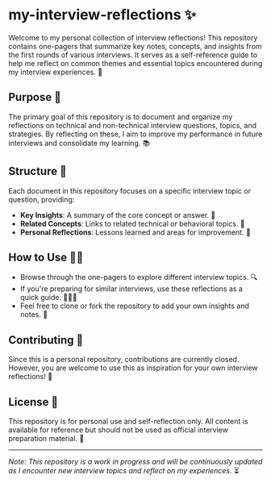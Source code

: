 # my-interview-reflections ✨

Welcome to my personal collection of interview reflections! This repository contains one-pagers that summarize key notes, concepts, and insights from the first rounds of various interviews. It serves as a self-reference guide to help me reflect on common themes and essential topics encountered during my interview experiences. 🚀

## Purpose 🎯

The primary goal of this repository is to document and organize my reflections on technical and non-technical interview questions, topics, and strategies. By reflecting on these, I aim to improve my performance in future interviews and consolidate my learning. 📚

## Structure 📂

Each document in this repository focuses on a specific interview topic or question, providing:

- **Key Insights**: A summary of the core concept or answer. 📝
- **Related Concepts**: Links to related technical or behavioral topics. 🔗
- **Personal Reflections**: Lessons learned and areas for improvement. 🤔

## How to Use 🧑‍💻

- Browse through the one-pagers to explore different interview topics. 🔍
- If you're preparing for similar interviews, use these reflections as a quick guide. 🏃‍♂️💨
- Feel free to clone or fork the repository to add your own insights and notes. 🍴

## Contributing 🤝

Since this is a personal repository, contributions are currently closed. However, you are welcome to use this as inspiration for your own interview reflections! 🌱

## License 📜

This repository is for personal use and self-reflection only. All content is available for reference but should not be used as official interview preparation material. 🚫

---

*Note: This repository is a work in progress and will be continuously updated as I encounter new interview topics and reflect on my experiences.* ⏳
